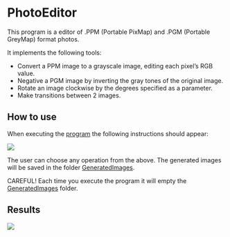 # PhotoEditor
This program is a editor of .PPM (Portable PixMap) and .PGM (Portable GreyMap) format photos. 

It implements the following tools:
* Convert a PPM image to a grayscale image, editing each pixel’s RGB value. 
* Negative a PGM image by inverting the gray tones of the original image.
* Rotate an image clockwise by the degrees specified as a parameter.
* Make transitions between 2 images.

## How to use
When executing the [program](https://github.com/nataliasebastian/PhotoEditor/blob/main/src/packPrincipal/ProgramaPrincipal.java) the following instructions should appear:

![](https://www.linkpicture.com/q/Screenshot-2021-12-01-at-20.39.35.png)

The user can choose any operation from the above. The generated images will be saved in the folder [GeneratedImages](https://github.com/nataliasebastian/PhotoEditor/tree/main/GeneratedImages). 

CAREFUL! Each time you execute the program it will empty the [GeneratedImages](https://github.com/nataliasebastian/PhotoEditor/tree/main/GeneratedImages) folder. 

## Results
![](https://www.linkpicture.com/q/results.gif)

